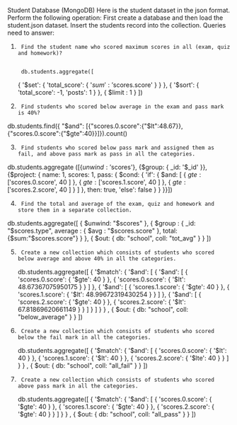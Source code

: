 Student Database (MongoDB)
Here is the student dataset in the json format.
Perform the following operation:
First create a database and then load the student.json dataset.
Insert the students record into the collection.
Queries need to answer:

1)      Find the student name who scored maximum scores in all (exam, quiz and homework)?


        db.students.aggregate([
    {
        '$set': {
            'total_score': {
                '$sum': '$scores.score'
            }
        }
    }, {
        '$sort': {
            'total_score': -1, 
            'posts': 1
        }
    },
    {
         $limit : 1 
         }
])

        
2)      Find students who scored below average in the exam and pass mark is 40%?     


db.students.find({ "$and": [{"scores.0.score":{"$lt":48.67}},{"scores.0.score":{"$gte":40}}]}).count()


3)      Find students who scored below pass mark and assigned them as fail, and above pass mark as pass in all the categories.


db.students.aggregate
([{$unwind: '$scores'}, {$group: {
 _id: '$_id'
}}, {$project: {
 name: 1,
 scores: 1,
 pass: {
  $cond: {
   'if': {
    $and: [
     {
      $gte: [
       '$scores.0.score',
       40
      ]
     },
     {
      $gte: [
       '$scores.1.score',
       40
      ]
     },
     {
      $gte: [
       '$scores.2.score',
       40
      ]
     }
    ]
   },
   then: true,
   'else': false
  }
 }
}}])


4)      Find the total and average of the exam, quiz and homework and store them in a separate collection.


db.students.aggregate([
        { $unwind: "$scores" },
        { $group : { _id: "$scores.type", average : {  $avg : "$scores.score" }, total: {$sum:"$scores.score"} } },
        { $out: { db: "school", coll: "tot_avg" } }
    ])


5)      Create a new collection which consists of students who scored below average and above 40% in all the categories.


    db.students.aggregate([
    {
        '$match': {
            '$and': [
                {
                                '$and': [
                {
                    'scores.0.score': {
                        '$gte': 40
                    }
                }, {
                    'scores.0.score': {
                        '$lt': 48.67367075950175
                    }
                }
            ]
            }, 
                {
                                '$and': [
                {
                    'scores.1.score': {
                        '$gte': 40
                    }
                }, {
                    'scores.1.score': {
                        '$lt': 48.99672319430254
                    }
                }
            ]
            }, 
                {
                                '$and': [
                {
                    'scores.2.score': {
                        '$gte': 40
                    }
                }, {
                    'scores.2.score': {
                        '$lt': 67.81869620661149
                    }
                }
            ]
            }
            ]
        }
    }
    ,
        { $out: { db: "school", coll: "below_average" } }
])



6)      Create a new collection which consists of students who scored below the fail mark in all the categories.


    db.students.aggregate([
    {
        '$match': {
            '$and': [
                {
                    'scores.0.score': {
                        '$lt': 40
                    }
                }, {
                    'scores.1.score': {
                        '$lt': 40
                    }
                }, {
                    'scores.2.score': {
                        '$lte': 40
                    }
                }
            ]
        }
    }
    ,
        { $out: { db: "school", coll: "all_fail" } }
])


7)      Create a new collection which consists of students who scored above pass mark in all the categories.


    db.students.aggregate([
    {
        '$match': {
            '$and': [
                {
                    'scores.0.score': {
                        '$gte': 40
                    }
                }, {
                    'scores.1.score': {
                        '$gte': 40
                    }
                }, {
                    'scores.2.score': {
                        '$gte': 40
                    }
                }
            ]
        }
    }
    ,
        { $out: { db: "school", coll: "all_pass" } }
])









